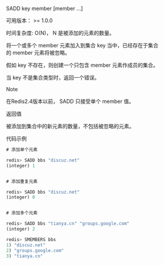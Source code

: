 SADD key member [member …]

可用版本： >= 1.0.0

时间复杂度: O(N)， N 是被添加的元素的数量。

将一个或多个 member 元素加入到集合 key 当中，已经存在于集合的 member 元素将被忽略。

假如 key 不存在，则创建一个只包含 member 元素作成员的集合。

当 key 不是集合类型时，返回一个错误。

Note

在Redis2.4版本以前， SADD 只接受单个 member 值。

返回值

被添加到集合中的新元素的数量，不包括被忽略的元素。

代码示例

```javascript
# 添加单个元素

redis> SADD bbs "discuz.net"
(integer) 1


# 添加重复元素

redis> SADD bbs "discuz.net"
(integer) 0


# 添加多个元素

redis> SADD bbs "tianya.cn" "groups.google.com"
(integer) 2

redis> SMEMBERS bbs
1) "discuz.net"
2) "groups.google.com"
3) "tianya.cn"
```

